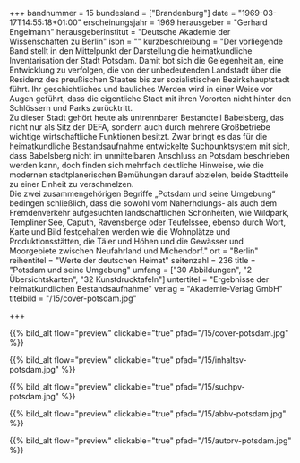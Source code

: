 +++
bandnummer = 15
bundesland = ["Brandenburg"]
date = "1969-03-17T14:55:18+01:00"
erscheinungsjahr = 1969
herausgeber = "Gerhard Engelmann"
herausgeberinstitut = "Deutsche Akademie der Wissenschaften zu Berlin"
isbn = ""
kurzbeschreibung = "Der vorliegende Band stellt in den Mittelpunkt der Darstellung die heimatkundliche Inventarisation der Stadt Potsdam. Damit bot sich die Gelegenheit an, eine Entwicklung zu verfolgen, die von der unbedeutenden Landstadt über die Residenz des preußischen Staates bis zur sozialistischen Bezirkshauptstadt führt. Ihr geschichtliches und bauliches Werden wird in einer Weise vor Augen geführt, dass die eigentliche Stadt mit ihren Vororten nicht hinter den Schlössern und Parks zurücktritt. <br> Zu dieser Stadt gehört heute als untrennbarer Bestandteil Babelsberg, das nicht nur als Sitz der DEFA, sondern auch durch mehrere Großbetriebe wichtige wirtschaftliche Funktionen besitzt. Zwar bringt es das für die heimatkundliche Bestandsaufnahme entwickelte Suchpunktsystem mit sich, dass Babelsberg nicht im unmittelbaren Anschluss an Potsdam beschrieben werden kann, doch finden sich mehrfach deutliche Hinweise, wie die modernen stadtplanerischen Bemühungen darauf abzielen, beide Stadtteile zu einer Einheit zu verschmelzen. <br> Die zwei zusammengehörigen Begriffe „Potsdam und seine Umgebung“ bedingen schließlich, dass die sowohl vom Naherholungs- als auch dem Fremdenverkehr aufgesuchten landschaftlichen Schönheiten, wie Wildpark, Templiner See, Caputh, Ravensberge oder Teufelssee, ebenso durch Wort, Karte und Bild festgehalten werden wie die Wohnplätze und Produktionsstätten, die Täler und Höhen und die Gewässer und Moorgebiete zwischen Neufahrland und Michendorf."
ort = "Berlin"
reihentitel = "Werte der deutschen Heimat"
seitenzahl = 236
title = "Potsdam und seine Umgebung"
umfang = ["30 Abbildungen", "2 Übersichtskarten", "32 Kunstdrucktafeln"]
untertitel = "Ergebnisse der heimatkundlichen Bestandsaufnahme"
verlag = "Akademie-Verlag GmbH"
titelbild = "/15/cover-potsdam.jpg" 

+++

{{% bild_alt flow="preview" clickable="true" pfad="/15/cover-potsdam.jpg"   %}}

{{% bild_alt flow="preview" clickable="true" pfad="/15/inhaltsv-potsdam.jpg"   %}}

{{% bild_alt flow="preview" clickable="true" pfad="/15/suchpv-potsdam.jpg"   %}}

{{% bild_alt flow="preview" clickable="true" pfad="/15/abbv-potsdam.jpg"   %}}

{{% bild_alt flow="preview" clickable="true" pfad="/15/autorv-potsdam.jpg"   %}}
